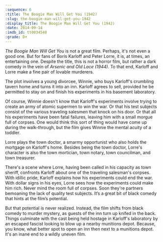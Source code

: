 ```yaml
---
:sequence: 6
:title: The Boogie Man Will Get You (1942)
:slug: the-boogie-man-will-get-you-1942
:display_title: The Boogie Man Will Get You (1942)
:date: 2014-09-14
:imdb_id: tt0034540
:grade: D+
---
```

_The Boogie Man Will Get You_ is not a great film. Perhaps, it's not even a good one. But for fans of Boris Karloff and Peter Lorre, it is, at times, an entertaining one. Despite the title, this is not a horror film, but rather a dark comedy in the vein of _Arsenic and Old Lace (1944)_. To that end, Karloff and Lorre make a fine pair of lovable murderers.

The plot involves a young divorcee, Winnie, who buys Karloff's crumbling tavern home and turns it into an inn. Karloff agrees to sell, provided he be permitted to stay on and finish his experiments in his basement laboratory. 

Of course, Winnie doesn't know that Karloff's experiments involve trying to create an army of atomic supermen to win the war. Or that his test subjects consist of the various traveling salesmen that knock on his door. Or that all his experiments have been fatal failures, leaving him with a small morgue full of corpses. One would think this sort of thing would have come up during the walk-through, but the film gives Winnie the mental acuity of a toddler.

Lorre plays the town doctor, a smarmy opportunist who also holds the mortgage on Karloff's home. Besides being the town doctor, Lorre's character is also the town mortician, town notary, town councilman, and town treasurer.

There's a scene where Lorre, having been called in his capacity as town sheriff, confronts Karloff about one of the traveling salesman's corpses. With idillic pride, Karloff explains how his experiments could end the war. With dollar signs in his eyes, Lorre sees how the experiments could make him rich. Never mind the room full of corpses. Soon they're partners bemoaning the lack of quality test subjects. It’s a great bit of black comedy that hints at the film’s potential.

But that potential is never realized. Instead, the film shifts from black comedy to murder mystery, as guests of the inn turn up knifed in the back. Things culminate with the cast being held hostage in Karloff's laboratory by an escaped fascist looking to blow up a nearby munitions depot. Because, you know, what better spot to open an inn then next to a munitions depot. It's an inane end to a wildly uneven film.